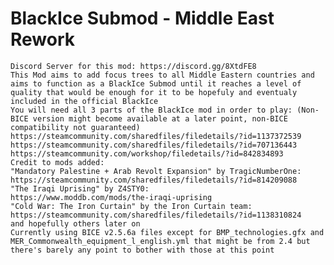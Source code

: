 # BlackIce Submod - Middle East Rework
	Discord Server for this mod: https://discord.gg/8XtdFE8
	This Mod aims to add focus trees to all Middle Eastern countries and aims to function as a BlackIce Submod until it reaches a level of quality that would be enough for it to be hopefuly and eventualy included in the official BlackIce
	You will need all 3 parts of the BlackIce mod in order to play: (Non-BICE version might become available at a later point, non-BICE compatibility not guaranteed)
	https://steamcommunity.com/sharedfiles/filedetails/?id=1137372539
	https://steamcommunity.com/sharedfiles/filedetails/?id=707136443
	https://steamcommunity.com/workshop/filedetails/?id=842834893
	Credit to mods added:
	"Mandatory Palestine + Arab Revolt Expansion" by TragicNumberOne:
	https://steamcommunity.com/sharedfiles/filedetails/?id=814209088
	"The Iraqi Uprising" by Z4STY0:
	https://www.moddb.com/mods/the-iraqi-uprising
	"Cold War: The Iron Curtain" by the Iron Curtain team:
	https://steamcommunity.com/sharedfiles/filedetails/?id=1138310824
	and hopefully others later on
	Currently using BICE v2.5.6a files except for BMP_technologies.gfx and MER_Commonwealth_equipment_l_english.yml that might be from 2.4 but there's barely any point to bother with those at this point

